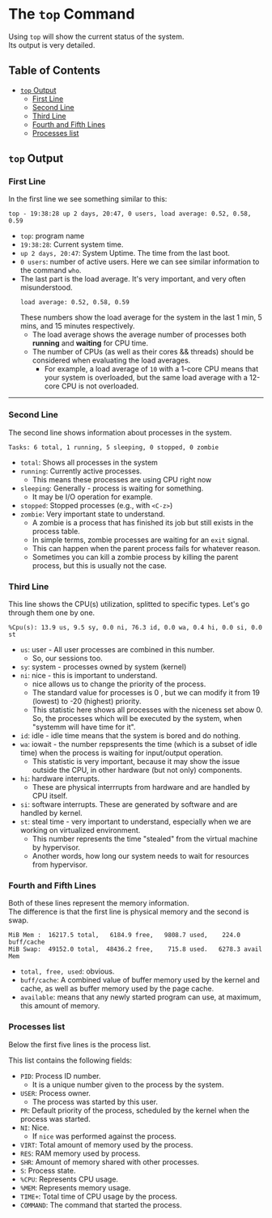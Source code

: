 

# The `top` Command
Using `top` will show the current status of the system.  
Its output is very detailed.  


## Table of Contents
* [`top` Output](#top-output) 
    * [First Line](#first-line) 
    * [Second Line](#second-line) 
    * [Third Line](#third-line) 
    * [Fourth and Fifth Lines](#fourth-and-fifth-lines) 
    * [Processes list](#processes-list) 


## `top` Output

### First Line
In the first line we see something similar to this:
```plaintext
top - 19:38:28 up 2 days, 20:47, 0 users, load average: 0.52, 0.58, 0.59
```

* `top`: program name
* `19:38:28`: Current system time.  
* `up 2 days, 20:47`: System Uptime. The time from the last boot.  
* `0 users`: number of active users. Here we can see similar information to the command `who`.
* The last part is the load average. It's very important, and very often misunderstood.
  ```plaintext
  load average: 0.52, 0.58, 0.59
  ```
  These numbers show the load average for the system in the last 1 min, 5 mins,
  and 15 minutes respectively.  
    * The load average shows the average number of processes both **running**
      and **waiting** for CPU time.
    * The number of CPUs (as well as their cores && threads) should be considered
      when evaluating the load averages.  
        * For example, a load average of `10` with a 1-core CPU means that your system is 
          overloaded, but the same load average with a 12-core CPU is not overloaded.    



---

### Second Line

The second line shows information about processes in the system.
```
Tasks: 6 total, 1 running, 5 sleeping, 0 stopped, 0 zombie
```

* `total`: Shows all processes in the system
* `running`: Currently active processes.  
    * This means these processes are using CPU right now
* `sleeping`: Generally - process is waiting for something.  
    * It may be I/O operation for example.
* `stopped`: Stopped processes (e.g., with `<C-z>`)
* `zombie`: Very important state to understand.  
    * A zombie is a process that has finished its job but still exists in the process table.  
    * In simple terms, zombie processes are waiting for an `exit` signal.  
    * This can happen when the parent process fails for whatever reason.  
    * Sometimes you can kill a zombie process by killing the parent process, but this
      is usually not the case.


### Third Line

This line shows the CPU(s) utilization, splitted to specific types. Let's go through them one by one.
```
%Cpu(s): 13.9 us, 9.5 sy, 0.0 ni, 76.3 id, 0.0 wa, 0.4 hi, 0.0 si, 0.0 st
```


* `us`: user - All user processes are combined in this number.  
    * So, our sessions too.
* `sy`: system - processes owned by system (kernel)
* `ni`: nice - this is important to understand.  
    * nice allows us to change the priority of the process.  
    * The standard value for processes is 0 , but we can modify it from 19 (lowest) to 
      -20 (highest) priority.  
    * This statistic here shows all processes with the niceness set abow 0. So, the 
      processes which will be executed by the system, when "systemm will have time for it".
* `id`: idle - idle time means that the system is bored and do nothing.
* `wa`: iowait - the number repspresents the time (which is a subset of idle time)
  when the process is waiting for input/output operation.  
    * This statistic is very important, because it may show the issue outside the CPU, in 
      other hardware (but not only) components.
* `hi`: hardware interrupts.  
    * These are physical interrrupts from hardware and are handled by CPU itself.
* `si`: software interrupts. These are generated by software and are handled by kernel.
* `st`: steal time - very important to understand, especially when we are working on 
  virtualized environment.  
    * This number represents the time "stealed" from the virtual machine by hypervisor.  
    * Another words, how long our system needs to wait for resources from hypervisor.

### Fourth and Fifth Lines

Both of these lines represent the memory information.  
The difference is that the first line is physical memory and the second is swap.  
```plaintext
MiB Mem :  16217.5 total,   6184.9 free,   9808.7 used,    224.0 buff/cache
MiB Swap:  49152.0 total,  48436.2 free,    715.8 used.   6278.3 avail Mem
```

* `total, free, used`: obvious.
* `buff/cache`: A combined value of buffer memory used by the kernel and cache, as 
  well as buffer memory used by the page cache.
* `available`: means that any newly started program can use, at maximum, this amount
  of memory.  

### Processes list
Below the first five lines is the process list.  

This list contains the following fields:
* `PID`: Process ID number.  
    * It is a unique number given to the process by the system.
* `USER`: Process owner.  
    * The process was started by this user.
* `PR`: Default priority of the process, scheduled by the kernel when the process was started.
* `NI`: Nice.  
    * If `nice` was performed against the process.
* `VIRT`: Total amount of memory used by the process.
* `RES`: RAM memory used by process.
* `SHR`: Amount of memory shared with other processes.
* `S`: Process state.
* `%CPU`: Represents CPU usage.
* `%MEM`: Represents memory usage.
* `TIME+`: Total time of CPU usage by the process.
* `COMMAND`: The command that started the process.  

